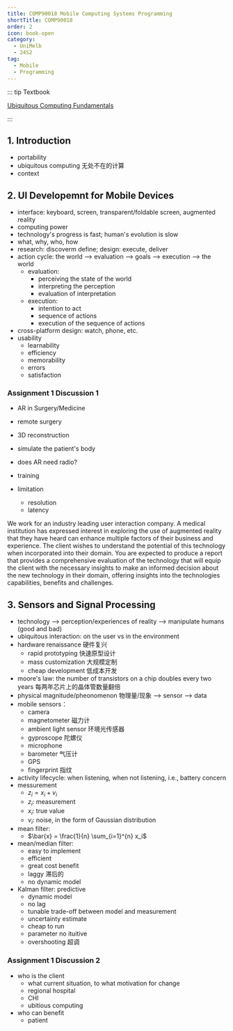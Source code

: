 ```yaml
---
title: COMP90018 Mobile Computing Systems Programming
shortTitle: COMP90018
order: 2
icon: book-open
category:
  - UniMelb
  - 24S2
tag:
  - Mobile
  - Programming
---
```


::: tip Textbook

[Ubiquitous Computing Fundamentals](https://research.ebsco.com/c/xppotz/search/details/2n7loxcgbj?limiters=FT1%3AY&q=Ubiquitous+Computing+Fundamentals)

:::

## 1. Introduction

- portability
- ubiquitous computing 无处不在的计算
- context

## 2. UI Developemnt for Mobile Devices

- interface: keyboard, screen, transparent/foldable screen, augmented reality
- computing power
- technology's progress is fast; human's evolution is slow
- what, why, who, how
- research: discoverm define; design: execute, deliver
- action cycle: the world --> evaluation --> goals --> execution --> the world
  - evaluation:
    - perceiving the state of the world
    - interpreting the perception
    - evaluation of interpretation
  - execution:
    - intention to act
    - sequence of actions
    - execution of the sequence of actions
- cross-platform design: watch, phone, etc.
- usability
  - learnability
  - efficiency
  - memorability
  - errors
  - satisfaction
  


### Assignment 1 Discussion 1

- AR in Surgery/Medicine
- remote surgery
- 3D reconstruction
- simulate the patient's body
- does AR need radio?
- training

- limitation
  - resolution
  - latency

We work for an industry leading user interaction company. A medical institution has expressed interest in exploring the use of augmented reality that they have heard can enhance multiple factors of their business and experience.  The client wishes to understand the potential of this technology when incorporated into their domain. You are expected to produce a report that provides a comprehensive evaluation of the technology that will equip the client with the necessary insights to make an informed decision about the new technology in their domain, offering insights into the technologies capabilities, benefits and challenges.

## 3. Sensors and Signal Processing

- technology --> perception/experiences of reality --> manipulate humans (good and bad)
- ubiquitous interaction: on the user vs in the environment 
- hardware renaissance 硬件复兴
  - rapid prototyping 快速原型设计
  - mass customization 大规模定制
  - cheap development 低成本开发
- moore's law: the number of transistors on a chip doubles every two years 每两年芯片上的晶体管数量翻倍
- physical magnitude/pheonomenon 物理量/现象 --> sensor --> data
- mobile sensors：
  - camera 
  - magnetometer 磁力计
  - ambient light sensor 环境光传感器
  - gyproscope 陀螺仪
  - microphone
  - barometer 气压计
  - GPS
  - fingerprint 指纹
- activity lifecycle: when listening, when not listening, i.e., battery concern
- messurement
  - $z_i  = x_i + v_i$
  - $z_i$: measurement
  - $x_i$: true value
  - $v_i$: noise, in the form of Gaussian distribution
- mean filter: 
  - $\bar{x} = \frac{1}{n} \sum_{i=1}^{n} x_i$
- mean/median filter: 
  - easy to implement
  - efficient
  - great cost benefit
  - laggy 滞后的
  - no dynamic model
- Kalman filter: predictive
  - dynamic model
  - no lag
  - tunable trade-off between model and measurement
  - uncertainty estimate
  - cheap to run
  - parameter no ituitive
  - overshooting 超调


### Assignment 1 Discussion 2

- who is the client
  - what current situation, to what motivation for change
  - regional hospital
  - CHI
  - ubitious computing
- who can benefit
  - patient

